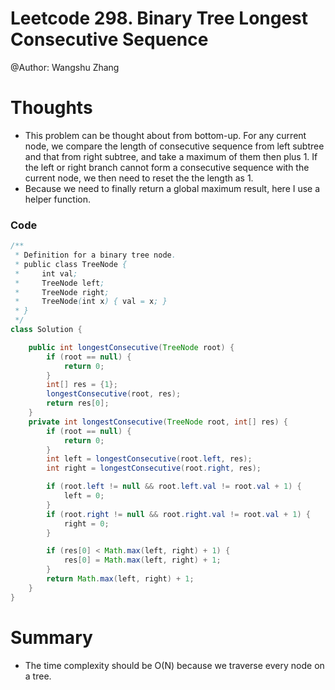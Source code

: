 # Leetcode 298. Binary Tree Longest Consecutive Sequence
@Author: Wangshu Zhang

# Thoughts
* This problem can be thought about from bottom-up. For any current node, we compare the length of consecutive sequence from left subtree and that from right subtree, and take a maximum of them then plus 1. If the left or right branch cannot form a consecutive sequence with the current node, we then need to reset the the length as 1.
* Because we need to finally return a global maximum result, here I use a helper function.

### Code
```Java
/**
 * Definition for a binary tree node.
 * public class TreeNode {
 *     int val;
 *     TreeNode left;
 *     TreeNode right;
 *     TreeNode(int x) { val = x; }
 * }
 */
class Solution {

    public int longestConsecutive(TreeNode root) {
        if (root == null) {
            return 0;
        }
        int[] res = {1};
        longestConsecutive(root, res);
        return res[0];
    }
    private int longestConsecutive(TreeNode root, int[] res) {
        if (root == null) {
            return 0;
        }
        int left = longestConsecutive(root.left, res);
        int right = longestConsecutive(root.right, res);

        if (root.left != null && root.left.val != root.val + 1) {
            left = 0;
        }
        if (root.right != null && root.right.val != root.val + 1) {
            right = 0;
        }

        if (res[0] < Math.max(left, right) + 1) {
            res[0] = Math.max(left, right) + 1;
        }
        return Math.max(left, right) + 1;
    }
}
```


# Summary
* The time complexity should be O(N) because we traverse every node on a tree.
